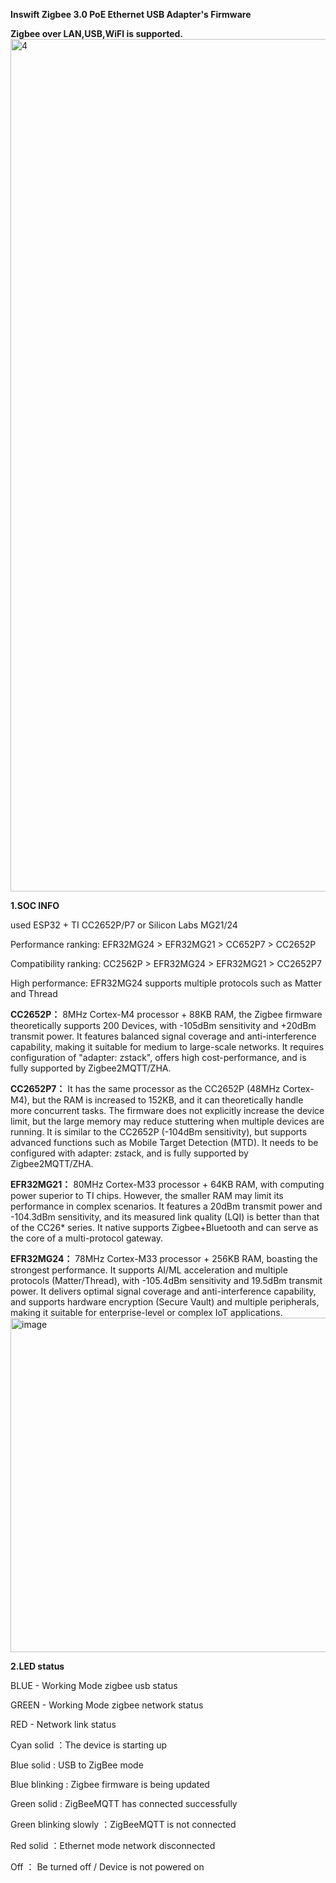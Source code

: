 **Inswift Zigbee 3.0 PoE Ethernet USB Adapter's Firmware**

**Zigbee over LAN,USB,WiFI is supported.**
<img width="2554" height="1364" alt="4" src="https://github.com/user-attachments/assets/b8ed13d2-7e4d-4bda-bda7-46fcc696703a" />

**1.SOC INFO** 

used ESP32 + TI CC2652P/P7 or Silicon Labs MG21/24

Performance ranking: EFR32MG24 > EFR32MG21 > CC652P7 > CC2652P

Compatibility ranking: CC2562P > EFR32MG24 > EFR32MG21 > CC2652P7

High performance: EFR32MG24 supports multiple protocols such as Matter and Thread

**CC2652P：** 
8MHz Cortex-M4 processor + 88KB RAM, the Zigbee firmware theoretically supports 200 Devices, with -105dBm sensitivity and +20dBm transmit power. It features balanced signal coverage and anti-interference capability, making it suitable for medium to large-scale networks. It requires configuration of "adapter: zstack", offers high cost-performance, and is fully supported by Zigbee2MQTT/ZHA.

**CC2652P7：** 
It has the same processor as the CC2652P (48MHz Cortex-M4), but the RAM is increased to 152KB, and it can theoretically handle more concurrent tasks. The firmware does not explicitly increase the device limit, but the large memory may reduce stuttering when multiple devices are running. It is similar to the CC2652P (-104dBm sensitivity), but supports advanced functions such as Mobile Target Detection (MTD). It needs to be configured with adapter: zstack, and is fully supported by Zigbee2MQTT/ZHA.

**EFR32MG21：** 
80MHz Cortex-M33 processor + 64KB RAM, with computing power superior to TI chips. However, the smaller RAM may limit its performance in complex scenarios. It features a 20dBm transmit power and -104.3dBm sensitivity, and its measured link quality (LQI) is better than that of the CC26* series. It native supports Zigbee+Bluetooth and can serve as the core of a multi-protocol gateway.

**EFR32MG24：**
78MHz Cortex-M33 processor + 256KB RAM, boasting the strongest performance. It supports AI/ML acceleration and multiple protocols (Matter/Thread), with -105.4dBm sensitivity and 19.5dBm transmit power. It delivers optimal signal coverage and anti-interference capability, and supports hardware encryption (Secure Vault) and multiple peripherals, making it suitable for enterprise-level or complex IoT applications.
<img width="773" height="535" alt="image" src="https://github.com/user-attachments/assets/7df2ee49-3107-4df1-b24a-7d636fb26d1d" />

**2.LED status**

BLUE - Working Mode zigbee usb status

GREEN - Working Mode zigbee network status

RED - Network link status

Cyan solid ：The device is starting up

Blue solid : USB to ZigBee mode

Blue blinking : Zigbee firmware is being updated

Green solid : ZigBeeMQTT has connected successfully

Green blinking slowly ：ZigBeeMQTT is not connected

Red solid ：Ethernet mode network disconnected

Off ： Be turned off / Device is not powered on
